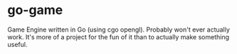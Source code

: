 go-game
=======

Game Engine written in Go (using cgo opengl).  Probably won't ever actually work.  It's more of a project for the fun of it than to actually make something useful.